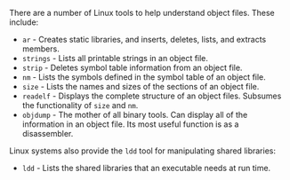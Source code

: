 There are a number of Linux tools to help understand object files. These include:

* `ar` - Creates static libraries, and inserts, deletes, lists, and extracts members.
* `strings` - Lists all printable strings in an object file.
* `strip` - Deletes symbol table information from an object file.
* `nm` - Lists the symbols defined in the symbol table of an object file.
* `size` - Lists the names and sizes of the sections of an object file.
* `readelf` - Displays the complete structure of an object files. Subsumes the functionality of `size` and `nm`.
* `objdump` - The mother of all binary tools. Can display all of the information in an object file. Its most useful function is as a disassembler. 

Linux systems also provide the `ldd` tool for manipulating shared libraries:

* `ldd` - Lists the shared libraries that an executable needs at run time.

